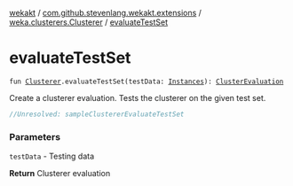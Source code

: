 [wekakt](../../index.md) / [com.github.stevenlang.wekakt.extensions](../index.md) / [weka.clusterers.Clusterer](index.md) / [evaluateTestSet](./evaluate-test-set.md)

# evaluateTestSet

`fun `[`Clusterer`](http://weka.sourceforge.net/doc.stable/weka/clusterers/Clusterer.html)`.evaluateTestSet(testData: `[`Instances`](http://weka.sourceforge.net/doc.stable/weka/core/Instances.html)`): `[`ClusterEvaluation`](http://weka.sourceforge.net/doc.stable/weka/clusterers/ClusterEvaluation.html)

Create a clusterer evaluation. Tests the clusterer on the given test set.

``` kotlin
//Unresolved: sampleClustererEvaluateTestSet
```

### Parameters

`testData` - Testing data

**Return**
Clusterer evaluation

